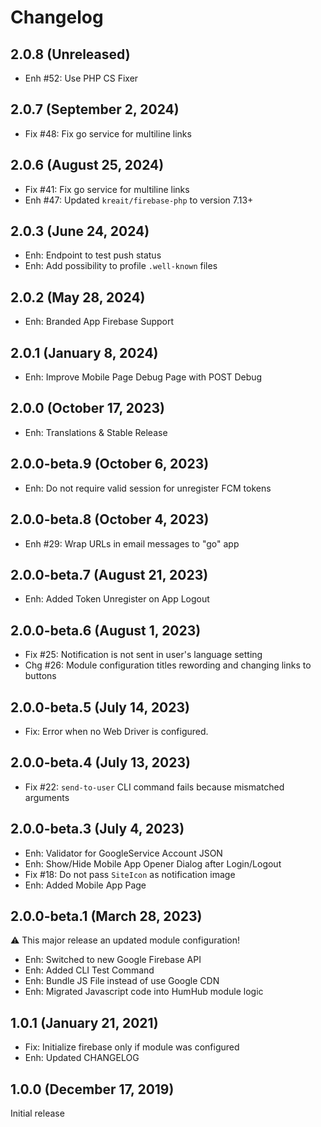 Changelog
=========

2.0.8 (Unreleased)
-------------------------
- Enh #52: Use PHP CS Fixer

2.0.7 (September 2, 2024)
-------------------------
- Fix #48: Fix go service for multiline links

2.0.6 (August 25, 2024)
-----------------------
- Fix #41: Fix go service for multiline links
- Enh #47: Updated `kreait/firebase-php` to version 7.13+

2.0.3 (June 24, 2024)
---------------------
- Enh: Endpoint to test push status
- Enh: Add possibility to profile `.well-known` files

2.0.2 (May 28, 2024)
-----------------------
- Enh: Branded App Firebase Support

2.0.1 (January 8, 2024)
-----------------------
- Enh: Improve Mobile Page Debug Page with POST Debug

2.0.0 (October 17, 2023)
------------------------------
- Enh: Translations & Stable Release

2.0.0-beta.9 (October 6, 2023)
------------------------------
- Enh: Do not require valid session for unregister FCM tokens

2.0.0-beta.8 (October 4, 2023)
-------------------------------
- Enh #29: Wrap URLs in email messages to "go" app
 
2.0.0-beta.7 (August 21, 2023)
------------------------------
- Enh: Added Token Unregister on App Logout 

2.0.0-beta.6 (August 1, 2023)
-----------------------------
- Fix #25: Notification is not sent in user's language setting
- Chg #26: Module configuration titles rewording and changing links to buttons

2.0.0-beta.5 (July 14, 2023)
----------------------------

- Fix: Error when no Web Driver is configured.

2.0.0-beta.4 (July 13, 2023)
----------------------------

- Fix #22: `send-to-user` CLI command fails because mismatched arguments

2.0.0-beta.3 (July 4, 2023)
---------------------------

- Enh: Validator for GoogleService Account JSON
- Enh: Show/Hide Mobile App Opener Dialog after Login/Logout
- Fix #18: Do not pass `SiteIcon` as notification image
- Enh: Added Mobile App Page

2.0.0-beta.1 (March 28, 2023)
-----------------------------

:warning: This major release an updated module configuration!

- Enh: Switched to new Google Firebase API
- Enh: Added CLI Test Command
- Enh: Bundle JS File instead of use Google CDN
- Enh: Migrated Javascript code into HumHub module logic

1.0.1  (January 21, 2021)
-------------------------
- Fix: Initialize firebase only if module was configured
- Enh: Updated CHANGELOG

1.0.0  (December 17, 2019)
-------------------------
Initial release

